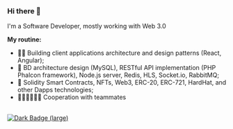 ### Hi there 👋

I'm a Software Developer, mostly working with Web 3.0

**My routine:** 
- 🥷🏻 Building client applications architecture and design patterns (React, Angular);
- 🦠 BD architecture design (MySQL), RESTful API implementation (PHP Phalcon framework), Node.js server, Redis, HLS, Socket.io, RabbitMQ;
- 🥲 Solidity Smart Contracts, NFTs, Web3, ERC-20, ERC-721, HardHat, and other Dapps technologies;
- 👭🧑‍🤝‍🧑👬👫 Cooperation with teammates

<!--
**likezninjaz/likezninjaz** is a ✨ _special_ ✨ repository because its `README.md` (this file) appears on your GitHub profile.

Here are some ideas to get you started:

- 🔭 I’m currently working on ...
- 🌱 I’m currently learning ...
- 👯 I’m looking to collaborate on ...
- 🤔 I’m looking for help with ...
- 💬 Ask me about ...
- 📫 How to reach me: ...
- 😄 Pronouns: ...
- ⚡ Fun fact: ...
-->

<br />

<a href="https://www.codewars.com/users/likezninjaz" target="blank">
  <img alt="Dark Badge (large)" class="hidden dark:block" src="https://www.codewars.com/users/likezninjaz/badges/large">
</a>
